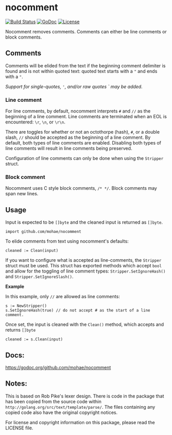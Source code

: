 # nocomment
[![Build Status](https://travis-ci.org/mohae/nocomment.png)](https://travis-ci.org/mohae/nocomment) [![GoDoc](https://godoc.org/github.com/mohae/nocomment?status.svg)](https://godoc.org/github.com/mohae/nocomment) [![License](http://img.shields.io/:license-mit-blue.svg)](http://badges.mit-license.org/)

Nocomment removes comments.  Comments can either be line comments or block comments.

## Comments
Comments will be elided from the text if the beginning comment delimiter is found and is not within quoted text: quoted text starts with a `"` and ends with a `"`.

_Support for single-quotes, `'`, and/or raw quotes `  may be added._

### Line comment
For line comments, by default, nocomment interprets `#` and `//` as the beginning of a line comment. Line comments are terminated when an EOL is encountered: `\r`, `\n`, or `\r\n`.

There are toggles for whether or not an octothorpe (hash), `#`, or a double slash, `//` should be accepted as the beginning of a line comment.  By default, both types of line comments are enabled.  Disabling both types of line comments will result in line comments being preserved.

Configuration of line comments can only be done when using the `Stripper` struct.

### Block comment
Nocomment uses C style block comments, `/* */`.  Block comments may span new lines.

## Usage
Input is expected to be `[]byte` and the cleaned input is returned as `[]byte`.

    import github.com/mohae/nocomment

To elide comments from text using nocomment's defaults:

    cleaned := Clean(input)

If you want to configure what is accepted as line-comments, the `Stripper` struct must be used.  This struct has exported methods which accept `bool` and allow for the toggling of line comment types: `Stripper.SetIgnoreHash()` and `Stripper.SetIgnoreSlash()`.

__Example__

In this example, only `//` are allowed as line comments:

    s := NewStripper()
    s.SetIgnoreHash(true) // do not accept # as the start of a line comment.

Once set, the input is cleaned with the `Clean()` method, which accepts and returns `[]byte`

    cleaned := s.Clean(input)

## Docs:
https://godoc.org/github.com/mohae/nocomment

## Notes:
This is based on Rob Pike's lexer design.  There is code in the package that has been copied from the source code within `http://golang.org/src/text/template/parse/`.  The files containing any copied code also have the original copyright notices.

For license and copyright information on this package, please read the LICENSE file.
